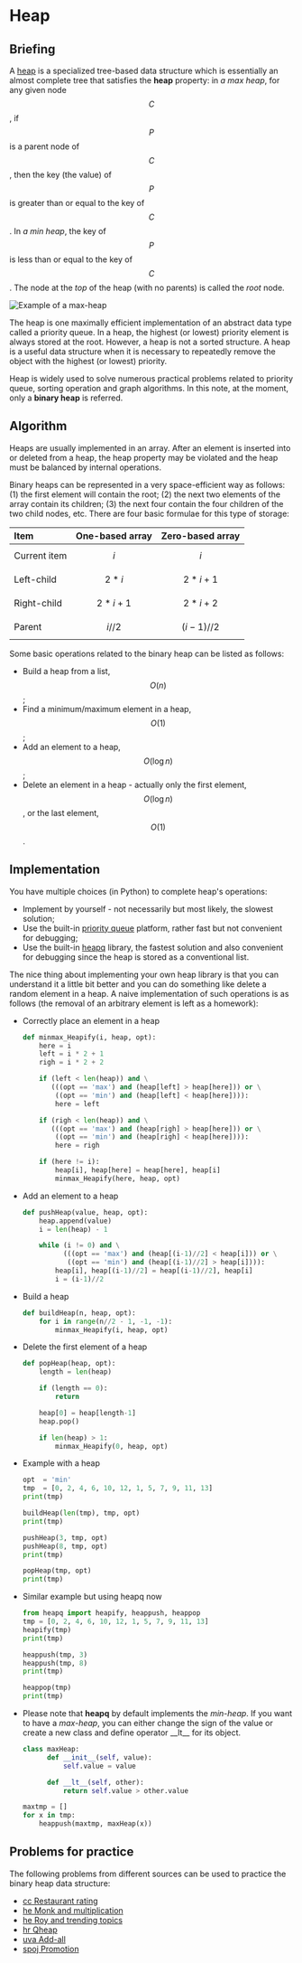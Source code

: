 # Heap

## Briefing

A [heap](https://en.wikipedia.org/wiki/Heap_\(data_structure) is a specialized tree-based data structure which is essentially an almost complete tree that satisfies the **heap** property: in _a max heap_, for any given node $$C$$, if $$P$$ is a parent node of $$C$$, then the key \(the value\) of $$P$$ is greater than or equal to the key of $$C$$. In _a min heap_, the key of $$P$$ is less than or equal to the key of $$C$$. The node at the _top_ of the heap \(with no parents\) is called the _root_ node.

![Example of a max-heap](../../.gitbook/assets/image%20%281%29.png)

The heap is one maximally efficient implementation of an abstract data type called a priority queue. In a heap, the highest \(or lowest\) priority element is always stored at the root. However, a heap is not a sorted structure. A heap is a useful data structure when it is necessary to repeatedly remove the object with the highest \(or lowest\) priority.

Heap is widely used to solve numerous practical problems related to priority queue, sorting operation and graph algorithms. In this note, at the moment, only a **binary heap** is referred.

## Algorithm

Heaps are usually implemented in an array. After an element is inserted into or deleted from a heap, the heap property may be violated and the heap must be balanced by internal operations.

Binary heaps can be represented in a very space-efficient way as follows: \(1\) the first element will contain the root; \(2\) the next two elements of the array contain its children; \(3\) the next four contain the four children of the two child nodes, etc. There are four basic formulae for this type of storage:

| Item | One-based array | Zero-based array |
| :--- | :--- | :--- |
| Current item | $$i$$ | $$i$$ |
| Left-child | $$2*i$$ | $$2*i+1$$ |
| Right-child | $$2*i+1$$ | $$2*i+2$$ |
| Parent | $$i//2$$ | $$(i-1)//2$$ |

Some basic operations related to the binary heap can be listed as follows:

* Build a heap from a list, $$O(n)$$;
* Find a minimum/maximum element in a heap, $$O(1)$$; 
* Add an element to a heap, $$O(\log n)$$;
* Delete an element in a heap - actually only the first element, $$O(\log n)$$, or the last element, $$O(1)$$.

## Implementation

You have multiple choices \(in Python\) to complete heap's operations:

* Implement by yourself - not necessarily but most likely, the slowest solution;
* Use the built-in [priority queue](https://docs.python.org/3/library/queue.html?highlight=priority%20queue) platform, rather fast but not convenient for debugging; 
* Use the built-in [heapq](https://docs.python.org/3.7/library/heapq.html) library, the fastest solution and also convenient for debugging since the heap is stored as a conventional list.

The nice thing about implementing your own heap library is that you can understand it a little bit better and you can do something like delete a random element in a heap. A naive implementation of such operations is as follows \(the removal of an arbitrary element is left as a homework\):

* Correctly place an element in a heap

  ```python
  def minmax_Heapify(i, heap, opt):
      here = i
      left = i * 2 + 1
      righ = i * 2 + 2

      if (left < len(heap)) and \
         (((opt == 'max') and (heap[left] > heap[here])) or \
          ((opt == 'min') and (heap[left] < heap[here]))):
          here = left

      if (righ < len(heap)) and \
         (((opt == 'max') and (heap[righ] > heap[here])) or \
          ((opt == 'min') and (heap[righ] < heap[here]))):
          here = righ

      if (here != i):
          heap[i], heap[here] = heap[here], heap[i]
          minmax_Heapify(here, heap, opt)
  ```

* Add an element to a heap

  ```python
  def pushHeap(value, heap, opt):
      heap.append(value)
      i = len(heap) - 1

      while (i != 0) and \
            (((opt == 'max') and (heap[(i-1)//2] < heap[i])) or \
             ((opt == 'min') and (heap[(i-1)//2] > heap[i]))):
          heap[i], heap[(i-1)//2] = heap[(i-1)//2], heap[i]
          i = (i-1)//2
  ```

* Build a heap

  ```python
  def buildHeap(n, heap, opt):
      for i in range(n//2 - 1, -1, -1):
          minmax_Heapify(i, heap, opt)
  ```

* Delete the first element of a heap

  ```python
  def popHeap(heap, opt):
      length = len(heap)

      if (length == 0):
          return

      heap[0] = heap[length-1]    
      heap.pop()

      if len(heap) > 1:
          minmax_Heapify(0, heap, opt)
  ```

* Example with a heap

  ```python
  opt  = 'min'
  tmp  = [0, 2, 4, 6, 10, 12, 1, 5, 7, 9, 11, 13]
  print(tmp)

  buildHeap(len(tmp), tmp, opt)
  print(tmp)

  pushHeap(3, tmp, opt)
  pushHeap(8, tmp, opt)
  print(tmp)

  popHeap(tmp, opt) 
  print(tmp)
  ```

* Similar example but using heapq now

  ```python
  from heapq import heapify, heappush, heappop
  tmp = [0, 2, 4, 6, 10, 12, 1, 5, 7, 9, 11, 13]
  heapify(tmp)
  print(tmp)

  heappush(tmp, 3)
  heappush(tmp, 8)
  print(tmp)

  heappop(tmp)
  print(tmp)
  ```

* Please note that **heapq** by default implements the _min-heap_. If you want to have a _max-heap_, you can either change the sign of the value or create a new class and define operator \_\_lt\_\_ for its object.

  ```python
  class maxHeap:
        def __init__(self, value):
            self.value = value

        def __lt__(self, other):
            return self.value > other.value

  maxtmp = []
  for x in tmp:
      heappush(maxtmp, maxHeap(x))
  ```

## Problems for practice

The following problems from different sources can be used to practice the binary heap data structure:

* [cc Restaurant rating](https://www.codechef.com/problems/RRATING)
* [he Monk and multiplication](https://www.hackerearth.com/practice/data-structures/trees/heapspriority-queues/practice-problems/algorithm/monk-and-multiplication/)
* [he Roy and trending topics](https://www.hackerearth.com/practice/data-structures/trees/heapspriority-queues/practice-problems/algorithm/roy-and-trending-topics-1/)
* [hr Qheap](https://www.hackerrank.com/challenges/qheap1/problem)
* [uva Add-all](https://uva.onlinejudge.org/index.php?option=onlinejudge&page=show_problem&problem=1895)
* [spoj Promotion](https://www.spoj.com/problems/PRO/)

